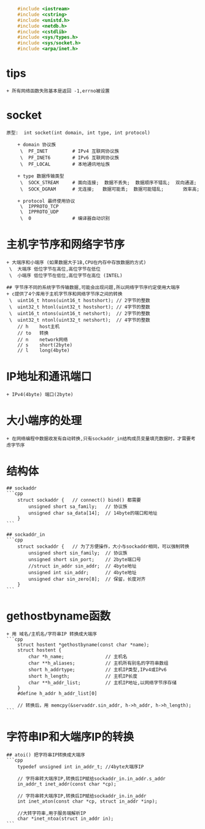 ```cpp
	#include <iostream>
	#include <cstring>
	#include <unistd.h>
	#include <netdb.h>
	#include <cstdlib>
	#include <sys/types.h>
	#include <sys/socket.h>
	#include <arpa/inet.h>
```

# tips
	+ 所有网络函数失败基本是返回 -1,errno被设置

# socket


	原型:  int socket(int domain, int type, int protocol)

		+ domain 协议族
		 \	PF_INET			# IPv4 互联网协议族
		 \	PF_INET6 		# IPv6 互联网协议族
		 \	PF_LOCAL		# 本地通讯地址族

		+ type 数据传输类型
		 \	SOCK_STREAM		# 面向连接;  数据不丢失;  数据顺序不错乱;  双向通道;
		 \  SOCK_DGRAM		# 无连接;	 数据可能丢;  数据可能错乱;	   效率高;

		+ protocol 最终使用协议
		 \  IPPROTO_TCP
		 \  IPPROTO_UDP
		 \  0				# 编译器自动识别

# 主机字节序和网络字节序
	
	+ 大端序和小端序 (如果数据大于1B,CPU在内存中存放数据的方式)
	 \  大端序	低位字节在高位,高位字节在低位
	 \  小端序	低位字节在低位,高位字节在高位 (INTEL)

	## 字节序不同的系统字节传输数据,可能会出现问题,所以网络字节序约定使用大端序
	+ c提供了4个库用于主机字节序和网络字节序之间的转换
	 \  uint16_t htons(uint16_t hostshort);	// 2字节的整数
	 \  uint32_t htonl(uint32_t hostshort);	// 4字节的整数
	 \  uint16_t ntons(uint16_t netshort);	// 2字节的整数
	 \  uint32_t ntonl(uint32_t netshort);	// 4字节的整数
		// h	host主机
		// to 	转换
		// n 	network网络
		// s	short(2byte)
		// l 	long(4byte)

# IP地址和通讯端口
	+ IPv4(4byte) 端口(2byte)

# 大小端序的处理
	+ 在网络编程中数据收发有自动转换,只有sockaddr_in结构成员变量填充数据时，才需要考虑字节序

# 结构体
	
	## sockaddr
	```cpp
		struct sockaddr { 	// connect() bind() 都需要
			unsigned short sa_family;	// 协议族
			unsigned char sa_data[14];	// 14byte的端口和地址
		}
	```	

	## sockaddr_in
	```cpp
		struct sockaddr {	// 为了方便操作，大小与sockaddr相同，可以强制转换
			unsigned short sin_family;	// 协议族
			unsigned short sin_port;	// 2byte端口号
			//struct in_addr sin_addr;	// 4byte地址
			unsigned int sin_addr;		// 4byte地址
			unsigned char sin_zero[8];	// 保留，长度对齐
		}
	```

# gethostbyname函数
	
	+ 用 域名/主机名/字符串IP 转换成大端序
	```cpp
		struct hostent *gethostbyname(const char *name);
		struct hostent {
			char *h_name;				// 主机名
			char **h_aliases;			// 主机所有别名的字符串数组
			short h_addrtype;			// 主机IP类型,IPv4或IPv6
			short h_length;				// 主机IP长度
			char **h_addr_list;			// 主机IP地址,以网络字节序存储
		}
		#define h_addr h_addr_list[0]

		// 转换后，用 memcpy(&servaddr.sin_addr, h->h_addr, h->h_length);
	```

# 字符串IP和大端序IP的转换
	## atoi() 把字符串IP转换成大端序
	```cpp
		typedef unsigned int in_addr_t;	//4byte大端序IP

		// 字符串转大端序IP,转换后IP赋给sockaddr_in.in_addr.s_addr
		in_addr_t inet_addr(const char *cp);

		// 字符串转大端序IP,转换后IP赋给sockaddr_in.in_addr
		int inet_aton(const char *cp, struct in_addr *inp);

		//大转字符串,用于服务端解析IP
		char *inet_ntoa(struct in_addr in);
	```

